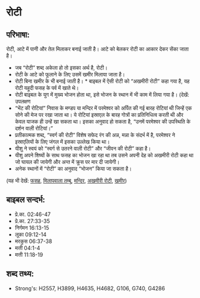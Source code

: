 # रोटी #

## परिभाषा: ##

रोटी, आटे में पानी और तेल मिलाकर बनाई जाती है। आटे को बेलकर रोटी का आकार देकर सेंका जाता है।

* जब “रोटी” शब्द अकेला हो तो इसका अर्थ है, रोटी।
* रोटी के आटे को फूलाने के लिए उसमें खमीर मिलाया जाता है।
* रोटी बिना खमीर के भी बनाई जाती है। * बाइबल में ऐसी रोटी को “अखमीरी रोटी” कहा गया है, यह रोटी यहूदी फसह के पर्व में खाते थे।
* रोटी बाइबल के युग में मुख्य भोजन होता था, इसे भोजन के स्थान में भी काम में लिया गया है। (देखें: उपलक्षण
* “भेंट की रोटियां” निवास के मण्डप या मन्दिर में परमेश्वर को अर्पित की गई बारह रोटियां थी जिन्हें एक सोने की मेज पर रखा जाता था। ये रोटियां इस्राएल के बारह गोत्रों का प्रतिनिधित्व करती थी और केवल याजक ही उन्हें खा सकता था। इसका अनुवाद हो सकता है, “उनमें परमेश्वर की उपस्थिति के दर्शन वाली रोटियां।” 
* प्रतीकात्मक शब्द, “स्वर्ग की रोटी” विशेष सफेद रंग की अन्न, मन्ना के संदर्भ में है, परमेश्वर ने इस्राएलियों के लिए जंगल में इसका उल्लेख किया था।
* यीशु ने स्वयं को “स्वर्ग से उतरने वाली रोटी” और “जीवन की रोटी” कहा है।
* यीशु अपने शिष्यों के साथ फसह का भोजन खा रहा था तब उसने अपनी देह को अखमीरी रोटी कहा था जो घायल की जायेगी और अन्त में क्रूस पर मार दी जायेगी।
* अनेक स्थानों में “रोटी” का अनुवाद “भोजन” किया जा सकता है।

(यह भी देखें: [फसह](../passover.md), [मिलापवाला तम्बू](../tabernacle.md), [मन्दिर](../temple.md), [अखमीरी रोटी](../unleavenedbread.md), [खमीर](../yeast.md)) 

## बाइबल सन्दर्भ: ##

* प्रे.का. 02:46-47
* प्रे.का. 27:33-35
* निर्गमन 16:13-15
* लूका 09:12-14
* मरकुस 06:37-38
* मत्ती 04:1-4
* मत्ती 11:18-19

## शब्द तथ्य: ##

* Strong's: H2557, H3899, H4635, H4682, G106, G740, G4286
